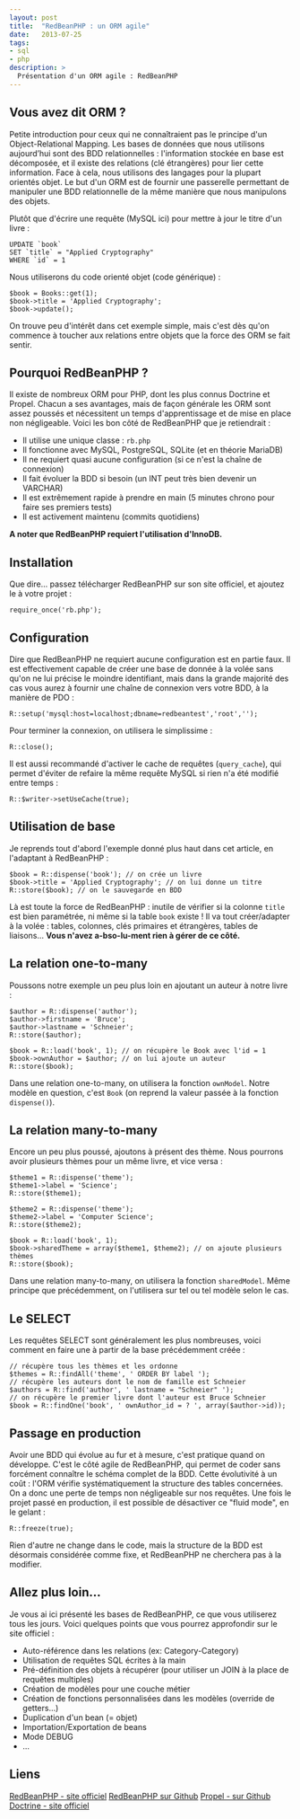 ```yaml
---
layout: post
title:  "RedBeanPHP : un ORM agile"
date:   2013-07-25
tags:
- sql
- php
description: >
  Présentation d'un ORM agile : RedBeanPHP
---
```


## Vous avez dit ORM ?

Petite introduction pour ceux qui ne connaîtraient pas le principe d'un Object-Relational Mapping.
Les bases de données que nous utilisons aujourd’hui sont des BDD relationnelles : l'information stockée en base est décomposée, et il existe des relations (clé étrangères) pour lier cette information. Face à cela, nous utilisons des langages pour la plupart orientés objet.
Le but d'un ORM est de fournir une passerelle permettant de manipuler une BDD relationnelle de la même manière que nous manipulons des objets.

Plutôt que d'écrire une requête (MySQL ici) pour mettre à jour le titre d'un livre :

	UPDATE `book`
	SET `title` = "Applied Cryptography"
	WHERE `id` = 1

Nous utiliserons du code orienté objet (code générique) :

	$book = Books::get(1);
	$book->title = 'Applied Cryptography';
	$book->update();

On trouve peu d'intérêt dans cet exemple simple, mais c'est dès qu'on commence à toucher aux relations entre objets que la force des ORM se fait sentir.

## Pourquoi RedBeanPHP ?

Il existe de nombreux ORM pour PHP, dont les plus connus Doctrine et Propel. Chacun a ses avantages, mais de façon générale les ORM sont assez poussés et nécessitent un temps d'apprentissage et de mise en place non négligeable.
Voici les bon côté de RedBeanPHP que je retiendrait :

* Il utilise une unique classe : `rb.php`
* Il fonctionne avec MySQL, PostgreSQL, SQLite (et en théorie MariaDB)
* Il ne requiert quasi aucune configuration (si ce n'est la chaîne de connexion)
* Il fait évoluer la BDD si besoin (un INT peut très bien devenir un VARCHAR)
* Il est extrêmement rapide à prendre en main (5 minutes chrono pour faire ses premiers tests)
* Il est activement maintenu (commits quotidiens)

**A noter que RedBeanPHP requiert l'utilisation d'InnoDB.**

## Installation

Que dire... passez télécharger RedBeanPHP sur son site officiel, et ajoutez le à votre projet :

	require_once('rb.php');

## Configuration

Dire que RedBeanPHP ne requiert aucune configuration est en partie faux. Il est effectivement capable de créer une base de donnée à la volée sans qu'on ne lui précise le moindre identifiant, mais dans la grande majorité des cas vous aurez à fournir une chaîne de connexion vers votre BDD, à la manière de PDO :

	R::setup('mysql:host=localhost;dbname=redbeantest','root','');

Pour terminer la connexion, on utilisera le simplissime :

	R::close();

Il est aussi recommandé d'activer le cache de requêtes (`query_cache`), qui permet d'éviter de refaire la même requête MySQL si rien n'a été modifié entre temps :

	R::$writer->setUseCache(true);

## Utilisation de base

Je reprends tout d'abord l'exemple donné plus haut dans cet article, en l'adaptant à RedBeanPHP :

	$book = R::dispense('book'); // on crée un livre
	$book->title = 'Applied Cryptography'; // on lui donne un titre
	R::store($book); // on le sauvegarde en BDD

Là est toute la force de RedBeanPHP : inutile de vérifier si la colonne `title` est bien paramétrée, ni même si la table `book` existe !
Il va tout créer/adapter à la volée : tables, colonnes, clés primaires et étrangères, tables de liaisons... <strong>Vous n'avez a-bso-lu-ment rien à gérer de ce côté.</strong>

## La relation one-to-many

Poussons notre exemple un peu plus loin en ajoutant un auteur à notre livre :

	$author = R::dispense('author');
	$author->firstname = 'Bruce';
	$author->lastname = 'Schneier';
	R::store($author);

	$book = R::load('book', 1); // on récupère le Book avec l'id = 1
	$book->ownAuthor = $author; // on lui ajoute un auteur
	R::store($book);

Dans une relation one-to-many, on utilisera la fonction `ownModel`. Notre modèle en question, c'est `Book` (on reprend la valeur passée à la fonction `dispense()`).

## La relation many-to-many

Encore un peu plus poussé, ajoutons à présent des thème. Nous pourrons avoir plusieurs thèmes pour un même livre, et vice versa :

	$theme1 = R::dispense('theme');
	$theme1->label = 'Science';
	R::store($theme1);

	$theme2 = R::dispense('theme');
	$theme2->label = 'Computer Science';
	R::store($theme2);

	$book = R::load('book', 1);
	$book->sharedTheme = array($theme1, $theme2); // on ajoute plusieurs thèmes
	R::store($book);

Dans une relation many-to-many, on utilisera la fonction `sharedModel`. Même principe que précédemment, on l'utilisera sur tel ou tel modèle selon le cas.

## Le SELECT

Les requêtes SELECT sont généralement les plus nombreuses, voici comment en faire une à partir de la base précédemment créée :

	// récupère tous les thèmes et les ordonne
	$themes = R::findAll('theme', ' ORDER BY label ');
	// récupère les auteurs dont le nom de famille est Schneier
	$authors = R::find('author', ' lastname = "Schneier" ');
	// on récupère le premier livre dont l'auteur est Bruce Schneier
	$book = R::findOne('book', ' ownAuthor_id = ? ', array($author->id));

## Passage en production

Avoir une BDD qui évolue au fur et à mesure, c'est pratique quand on développe. C'est le côté agile de RedBeanPHP, qui permet de coder sans forcément connaître le schéma complet de la BDD. Cette évolutivité à un coût : l'ORM vérifie systématiquement la structure des tables concernées. On a donc une perte de temps non négligeable sur nos requêtes. Une fois le projet passé en production, il est possible de désactiver ce "fluid mode", en le gelant :

	R::freeze(true);

Rien d'autre ne change dans le code, mais la structure de la BDD est désormais considérée comme fixe, et RedBeanPHP ne cherchera pas à la modifier.

## Allez plus loin...

Je vous ai ici présenté les bases de RedBeanPHP, ce que vous utiliserez tous les jours. Voici quelques points que vous pourrez approfondir sur le site officiel :

* Auto-référence dans les relations (ex: Category-Category)
* Utilisation de requêtes SQL écrites à la main
* Pré-définition des objets à récupérer (pour utiliser un JOIN à la place de requêtes multiples)
* Création de modèles pour une couche métier
* Création de fonctions personnalisées dans les modèles (override de getters...)
* Duplication d'un bean (= objet)
* Importation/Exportation de beans
* Mode DEBUG
* ...

## Liens
[RedBeanPHP - site officiel](https://redbeanphp.com/)
[RedBeanPHP sur Github](https://github.com/gabordemooij/redbean)
[Propel - sur Github](https://github.com/propelorm/)
[Doctrine - site officiel](https://www.doctrine-project.org/)
